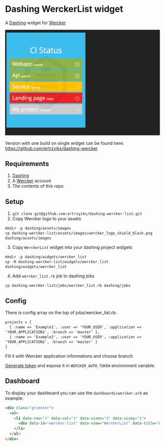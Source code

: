 # Dashing WerckerList widget

A [Dashing](http://github.com/shopify/dashing) widget for [Wercker](http://wercker.com)

![](/screenshots/screenshot_list.png?raw=true)

Version with one build on single widget can be found here: https://github.com/ertrzyiks/dashing-wercker

## Requirements

1. [Dashing](http://github.com/shopify/dashing)
2. A [Wercker](http://wercker.com) account
3. The contents of this repo

## Setup

1. `git clone git@github.com:ertrzyiks/dashing-wercker-list.git`
2. Copy Wercker logo to your assets

  ```
  mkdir -p dashing/assets/images
  cp dashing-wercker-list/assets/images/wercker_logo_shield_black.png dashing/assets/images
  ```
3. Copy `WerckerList` widget into your dashing project widgets

  ```
  mkdir -p dashing/widgets/wercker_list
  cp -R dashing-wercker-list/widgets/wercker_list dashing/widgets/wercker_list
  ```
4. Add `wercker_list.rb` job to dashing jobs

  ```
  cp dashing-wercker-list/jobs/wercker_list.rb dashing/jobs
  ```

## Config

There is config array on the top of jobs/wercker_list.rb:

```
projects = [
  { :name => 'Example1', :user => 'YOUR_USER', :application => 'YOUR_APPLICATION1', :branch => 'master' },
  { :name => 'Example2', :user => 'YOUR_USER', :application => 'YOUR_APPLICATION2', :branch => 'master' }
]
```

Fill it with Wercker application informations and choose branch.

[Generate token](https://app.wercker.com/#profile/tokens) and expose it in `WERCKER_AUTH_TOKEN` environment variable.

## Dashboard

To display your dashboard you can use the `dashboards/wercker.erb` as example:

```html
<div class="gridster">
  <ul>
    <li data-row="1" data-col="1" data-sizex="1" data-sizey="1">
      <div data-id="wercker-list" data-view="WerckerList" data-title="Wercker status"></div>
    </li>
  </ul>
</div>
```
